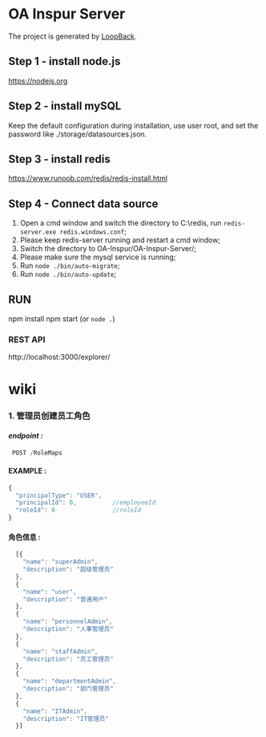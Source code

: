 # OA Inspur Server

The project is generated by [LoopBack](http://loopback.io).

## Step 1 - install node.js
https://nodejs.org

## Step 2 - install mySQL
Keep the default configuration during installation, use user root, and set the password like ./storage/datasources.json.

## Step 3 - install redis
https://www.runoob.com/redis/redis-install.html

## Step 4 - Connect data source
1. Open a cmd window and switch the directory to C:\redis, run `redis-server.exe redis.windows.conf`;
2. Please keep redis-server running and restart a cmd window;
3. Switch the directory to  OA-Inspur/OA-Inspur-Server/;
4. Please make sure the mysql service is running;
5. Run `node ./bin/auto-migrate`;
6. Run `node ./bin/auto-update`;

## RUN
npm install
npm start (or `node .`)

### REST API 
http://localhost:3000/explorer/


# wiki
### 1. 管理员创建员工角色

#### ___endpoint :___
```javascript
 POST /RoleMaps
```

#### EXAMPLE : 
```javascript
{                     
  "principalType": "USER",
  "principalId": 0,          //employeeId
  "roleId": 0                //roleId  
}
```
#### 角色信息 : 
```javascript        
  [{
    "name": "superAdmin",
    "description": "超级管理员"
  },
  {
    "name": "user",
    "description": "普通用户"
  },
  {
    "name": "personnelAdmin",
    "description": "人事管理员"
  },
  {
    "name": "staffAdmin",
    "description": "员工管理员"
  },
  {
    "name": "departmentAdmin",
    "description": "部门管理员"
  },
  {
    "name": "ITAdmin",
    "description": "IT管理员"
  }]
```
